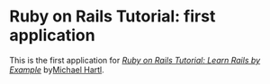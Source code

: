 # Ruby on Rails Tutorial: first application

This is the first application for
[*Ruby on Rails Tutorial: Learn Rails by Example*](http://railstutorial.org)
by[Michael Hartl](http://michaelhartl.com).